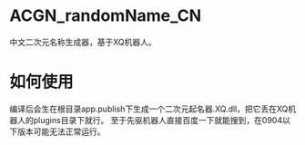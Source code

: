 # ACGN_randomName_CN
中文二次元名称生成器，基于XQ机器人。

# 如何使用
编译后会生在根目录app.publish下生成一个二次元起名器.XQ.dll，把它丢在XQ机器人的plugins目录下就行。
至于先驱机器人直接百度一下就能搜到，在0904以下版本可能无法正常运行。
